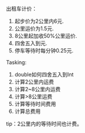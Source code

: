 出租车计价：
1. 起步价为2公里内6元.
2. 公里运价为1.5元.
3. 8公里起加收50%公里运价.
4. 四舍五入到元.
5. 停车等待时每分钟0.25元.

Tasking:
1. double如何四舍五入到Int
2. 计算2公里内运费
3. 计算2~8公里内运费
4. 计算>8公里运费
5. 计算等待时间费用
6. 计算总费用

tip：2公里内的等待时间也计费。